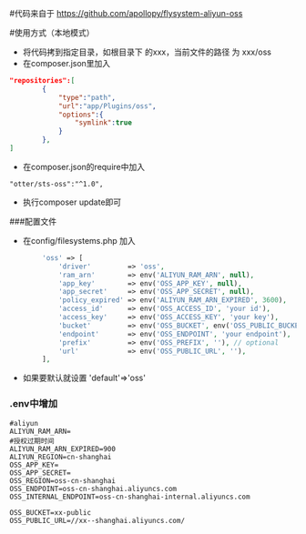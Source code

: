 #代码来自于 https://github.com/apollopy/flysystem-aliyun-oss

#使用方式（本地模式）
* 将代码拷到指定目录，如根目录下 的xxx，当前文件的路径 为 xxx/oss
* 在composer.json里加入
```json
"repositories":[
        {
            "type":"path",
            "url":"app/Plugins/oss",
            "options":{
                "symlink":true
            }
        },
]
```
* 在composer.json的require中加入
```
"otter/sts-oss":"^1.0",
```
* 执行composer update即可

###配置文件
* 在config/filesystems.php 加入
```php
        'oss' => [
            'driver'         => 'oss',
            'ram_arn'        => env('ALIYUN_RAM_ARN', null),
            'app_key'        => env('OSS_APP_KEY', null),
            'app_secret'     => env('OSS_APP_SECRET', null),
            'policy_expired' => env('ALIYUN_RAM_ARN_EXPIRED', 3600),
            'access_id'      => env('OSS_ACCESS_ID', 'your id'),
            'access_key'     => env('OSS_ACCESS_KEY', 'your key'),
            'bucket'         => env('OSS_BUCKET', env('OSS_PUBLIC_BUCKET','your bucket')),
            'endpoint'       => env('OSS_ENDPOINT', 'your endpoint'),
            'prefix'         => env('OSS_PREFIX', ''), // optional
            'url'            => env('OSS_PUBLIC_URL', ''),
        ],
```
* 如果要默认就设置 'default'=>'oss'

### .env中增加
```dotenv
#aliyun
ALIYUN_RAM_ARN=
#授权过期时间
ALIYUN_RAM_ARN_EXPIRED=900
ALIYUN_REGION=cn-shanghai
OSS_APP_KEY=
OSS_APP_SECRET=
OSS_REGION=oss-cn-shanghai
OSS_ENDPOINT=oss-cn-shanghai.aliyuncs.com
OSS_INTERNAL_ENDPOINT=oss-cn-shanghai-internal.aliyuncs.com

OSS_BUCKET=xx-public
OSS_PUBLIC_URL=//xx--shanghai.aliyuncs.com/
```
